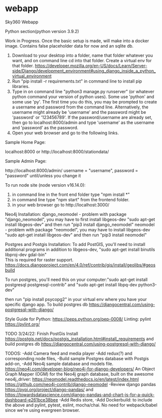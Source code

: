 # webapp
Sky360 Webapp

Python section(python version 3.9.2)

Work in Progress. Once the basic setup is made, will make into a docker image. Contains false placeholder data for now and an sqlite db. 

1. Download to your desktop into a folder, name that folder whatever you want, and on command line cd into that folder. Create a virtual env for that folder. https://developer.mozilla.org/en-US/docs/Learn/Server-side/Django/development_environment#using_django_inside_a_python_virtual_environment 
2. Run "pip install -r requirements.txt" in command line to install pip libraries.
3. Type in on command line "python3 manage.py runserver" (or whatever python command your version of python uses). Some use 'python' and some use 'py'. The first time you do this, you may be prompted to create a username and password from the command line. Alternatively, the username might already be 'username' and the password might be 'password' or '123456789'. If the password/username are already set, then go to localhost:8000/admin and type 'username' as the username and 'password' as the password.
4. Open your web browser and go to the following links.



Sample Home Page:

localhost:8000 or 
http://localhost:8000/stationdata/


Sample Admin Page:

http://localhost:8000/admin/
username = "username", password = "password" until/unless you change it


To run node site (node version v16.14.0):
1. in command line in the front end folder type "npm install *"
2. in command line type "npm start" from the frontend folder.
3. in your web browser go to http://localhost:3000/

Neo4j Installation:
django_neomodel - problem with package "django_neomodel", you may have to first install libgeos-dev "sudo apt-get install libgeos-dev" and then run "pip3 install django_neomodel"
neomodel - problem with package "neomodel", you may have to install libgeos-dev "sudo apt-get install libgeos-dev" and then run "pip3 install neomodel"

Postgres and Postgis Installation:
To add PostGIS, you'll need to install additional programs in addition to libgeos-dev, 
"sudo apt-get install binutils libproj-dev gdal-bin"  
This is required for raster support.  https://docs.djangoproject.com/en/4.0/ref/contrib/gis/install/geolibs/#geosbuild

To run postgres, you'll need this on your computer:"sudo apt-get install postgresql postgresql-contrib"  and "sudo apt-get install libpq-dev python3-dev"

then run "pip install psycopg2" in your virtual env where you have your specific django app. 
To build postgres db https://djangocentral.com/using-postgresql-with-django/


Style Guide for Python: https://peps.python.org/pep-0008/
Linting: pylint https://pylint.org/


TODO 3/24/22: 
Finish PostGis Install
https://postgis.net/docs/postgis_installation.html#install_requirements
 and build postgres db https://djangocentral.com/using-postgresql-with-django/



TODOS:
-Add Camera feed and media player
-Add redux(?) and corresponding node files,
-Build sample Postgres database with Postgis add-on,
-Add Neo4j sample database and models file. 
https://neo4j.com/developer-blog/neo4j-for-django-developers/ 
An Object Graph Mapper (OGM) for the Neo4j graph database, built on the awesome neo4j_driver: https://neomodel.readthedocs.io/en/latest/index.html    
https://github.com/neo4j-contrib/django-neomodel
-Review django pandas https://pypi.org/project/django-pandas/  and  https://towardsdatascience.com/django-pandas-and-chart-js-for-a-quick-dashboard-e261bce38bee
-Add Redis store,
-Add Dockerbuild: to include the above and pylint, pytest, eslint, mocha/chai. No need for webpack/babel since we're using evergreen browser.
